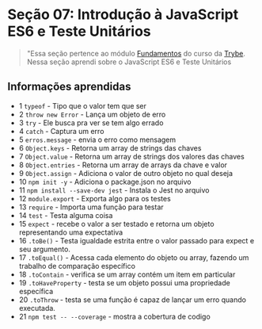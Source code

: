 # Seção 07: Introdução à JavaScript ES6 e Teste Unitários

>"Essa seção pertence ao módulo [Fundamentos](https://github.com/Ruan-Portella/Trybe_Exercicios/tree/main/fundamentos) do curso da [Trybe](https://www.betrybe.com/). Nessa seção aprendi sobre o JavaScript ES6 e Teste Unitários

## Informações aprendidas

- 1 `typeof` - Tipo que o valor tem que ser
- 2 `throw new Error` - Lança um objeto de erro
- 3 `try` - Ele busca pra ver se tem algo errado 
- 4 `catch` - Captura um erro
- 5 `erros.message` - envia o erro como mensagem
- 6 `Object.keys` - Retorna um array de strings das chaves
- 7 `Object.value` - Retorna um array de strings dos valores das chaves
- 8 `Object.entries` - Retorna um array de arrays da chave e valor
- 9 `Object.assign` - Adiciona o valor de outro objeto no qual deseja
- 10 `npm init -y` - Adiciona o package.json no arquivo
- 11 `npm install --save-dev jest` - Instala o Jest no arquivo
- 12 `module.export` - Exporta algo para os testes
- 13 `require` - Importa uma função para testar
- 14 `test` - Testa alguma coisa
- 15 `expect` - recebe o valor a ser testado e retorna um objeto representando uma expectativa
- 16 `.toBe()` - Testa igualdade estrita entre o valor passado para expect e seu argumento.
- 17 `.toEqual()` - Acessa cada elemento do objeto ou array, fazendo um trabalho de comparação específico
- 18 `.toContain` - verifica se um array contém um item em particular
- 19 `.toHaveProperty` -  testa se um objeto possui uma propriedade específica
- 20 `.toThrow` - testa se uma função é capaz de lançar um erro quando executada.
- 21 `npm test -- --coverage` - mostra a cobertura de codigo